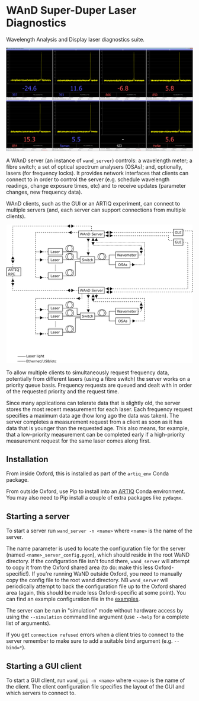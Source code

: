 # WAnD Super-Duper Laser Diagnostics

Wavelength Analysis and Display laser diagnostics suite.

![WAnD GUI](docs/wand_gui.png)

A WAnD server (an instance of `wand_server`) controls: a wavelength meter; a fibre switch; a set of optical spectrum analysers (OSAs); and, optionally, lasers (for frequency locks). It provides network interfaces that clients can connect to in order to control the server (e.g. schedule wavelength readings, change exposure times, etc) and to receive updates (parameter changes, new frequency data).

WAnD clients, such as the GUI or an ARTIQ experiment, can connect to multiple servers (and, each server can support connections from multiple clients).

![WAnD servers and clients](docs/servers_and_clients.png)

To allow multiple clients to simultaneously request frequency data, potentially from different lasers (using a fibre switch) the server works on a priority queue basis. Frequency requests are queued and dealt with in order of the requested priority and the request time.

Since many applications can tolerate data that is slightly old, the server stores the most recent measurement for each laser. Each frequency request specifies a maximum data age (how long ago the data was taken). The server completes a measurement request from a client as soon as it has data that is younger than the requested age. This also means, for example, that a low-priority measurement can be completed early if a high-priority measurement request for the same laser comes along first.

## Installation

From inside Oxford, this is installed as part of the `artiq_env` Conda package.

From outside Oxford, use Pip to install into an [ARTIQ](https://github.com/m-labs/artiq) Conda environment. You may also need to Pip install a couple of extra packages like `pydaqmx`.

## Starting a server

To start a server run `wand_server -n <name>` where `<name>` is the name of the server.

The name parameter is used to locate the configuration file for the server (named `<name>_server_config.pyon`), which should reside in the root WaND directory. If the configuration file isn't found there, `wand_server` will attempt to copy it from the Oxford shared area (to do: make this less Oxford-specific!). If you're running WaND outside Oxford, you need to manually copy the config file to the root wand directory. NB `wand_server` will periodically attempt to back the configuration file up to the Oxford shared area (again, this should be made less Oxford-specific at some point). You can find an example configuration file in the [examples](wand/examples).

The server can be run in "simulation" mode without hardware access by using the `--simulation` command line argument (use `--help` for a complete list of arguments).

If you get `connection refused` errors when a client tries to connect to the server remember to make sure to add a suitable bind argument (e.g. `--bind=*`).


## Starting a GUI client

To start a GUI client, run `wand_gui -n <name>` where `<name>` is the name of the client. The client configuration file specifies the layout of the GUI and which servers to connect to.
